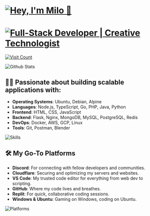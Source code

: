 # [![Hey, I'm Milo 👋](https://readme-typing-svg.demolab.com?font=Fira+Code&pause=1000&repeat=false&width=435&lines=Hey%2C+I'm+Milo+%F0%9F%91%8B)](https://milosantos.com)

# [![Full-Stack Developer | Creative Technologist](https://readme-typing-svg.demolab.com?font=Fira+Code&duration=1&pause=1&color=F70000&repeat=false&width=435&lines=Full-Stack+Developer)](https://milosantos.com)
[![Visit Count](https://visitcount.itsvg.in/api?id=MiloDev123&label=Profile%20Views&color=12&icon=1&pretty=true)](https://milosantos.com)

![Github Stats](https://github-readme-stats.vercel.app/api?username=milodev123&show_icons=true&theme=dark&locale=en)

## 👨‍💻 Passionate about building scalable applications with:
- **Operating Systems**: Ubuntu, Debian, Alpine
- **Languages**: Node.js, TypeScript, Go, PHP, Java, Python
- **Frontend**: HTML, CSS, JavaScript
- **Backend**: Flask, Nginx, MongoDB, MySQL, PostgreSQL, Redis
- **DevOps**: Docker, AWS, GCP, Linux
- **Tools**: Git, Postman, Blender

![Skills](https://skillicons.dev/icons?i=nodejs,ts,go,php,java,py,html,js,css,latex,markdown,ubuntu,debian,nginx,mongodb,mysql,postgresql,redis,aws,docker,gcp,bash,electron,unity,unreal,git,linux,postman,flask,blender)

## 🛠️ My Go-To Platforms
- **Discord**: For connecting with fellow developers and communities.
- **Cloudflare**: Securing and optimizing my servers and websites.
- **VS Code**: My trusted code editor for everything from web dev to scripting.
- **GitHub**: Where my code lives and breathes.
- **Replit**: For quick, collaborative coding sessions.
- **Windows & Ubuntu**: Gaming on Windows, coding on Ubuntu.

![Platforms](https://skillicons.dev/icons?i=discord,cloudflare,vscode,github,replit,windows,ubuntu)


